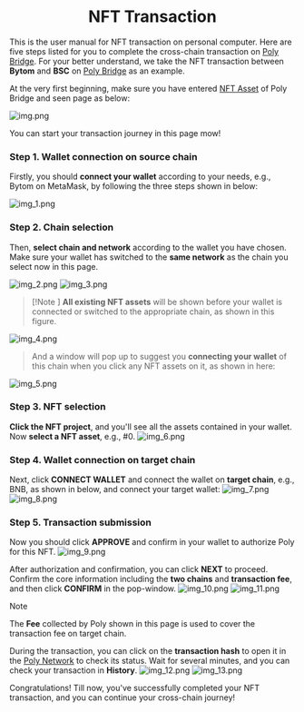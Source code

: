 <h1 align="center">NFT Transaction</h1>

This is the user manual for NFT transaction on personal computer.
Here are five steps listed for you to complete the cross-chain transaction on [Poly Bridge](https://bridge.poly.network/).
For your better understand, we take the NFT transaction between **Bytom** and **BSC** on [Poly Bridge](https://bridge.poly.network/) as an example.


At the very first beginning, make sure you have entered [NFT Asset](https://bridge.poly.network/testnet/nft) of Poly Bridge and seen page as below:
 
<img alt="img.png" src="img.png"/> 

You can start your transaction journey in this page mow!

### Step 1. Wallet connection on source chain
Firstly, you should **connect your wallet** according to your needs, e.g., Bytom on MetaMask, by following the three steps shown in below:
   
<img alt="img_1.png" src="img_1.png"/>


### Step 2. Chain selection
Then, **select chain and network** according to the wallet you have chosen. 
Make sure your wallet has switched to the **same network** as the chain you select now in this page.
   
<img alt="img_2.png" src="img_2.png"/>
<img alt="img_3.png" src="img_3.png"/>

> [!Note ]
**All existing NFT assets** will be shown before your wallet is connected or switched to the appropriate chain, as shown in this figure.
   
<img alt="img_4.png" src="img_4.png"/>

> And a window will pop up to suggest you **connecting your wallet** of this chain when you click any NFT assets on it, 
> as shown in here: 
  
<img alt="img_5.png" src="img_5.png"/>

### Step 3. NFT selection
**Click the NFT project**, and you'll see all the assets contained in your wallet. 
Now **select a NFT asset**, e.g., #0.
   <img alt="img_6.png" src="img_6.png"/>

### Step 4. Wallet connection on target chain
Next, click **CONNECT WALLET** and connect the wallet on **target chain**, e.g., BNB, as shown in below, and connect your target wallet:
   <img alt="img_7.png" src="img_7.png"/>
   <img alt="img_8.png" src="img_8.png"/>

### Step 5. Transaction submission
Now you should click **APPROVE** and confirm in your wallet to authorize Poly for this NFT.
   <img alt="img_9.png" src="img_9.png"/>

After authorization and confirmation, you can click **NEXT** to proceed. 
Confirm the core information including the **two chains** and **transaction fee**, and then click **CONFIRM** in the pop-window. 
   <img alt="img_10.png" src="img_10.png"/>
   <img alt="img_11.png" src="img_11.png"/>

> [!Note]
> The **Fee** collected by Poly shown in this page is used to cover the transaction fee on target chain.



During the transaction, you can click on the **transaction hash** to open it in the [Poly Network](https://explorer.poly.network) to check its status. 
Wait for several minutes, and you can check your transaction in **History**.
   <img alt="img_12.png" src="img_12.png"/>
   <img alt="img_13.png" src="img_13.png"/>

Congratulations! Till now, you've successfully completed your NFT transaction, and you can continue your cross-chain journey!
 



